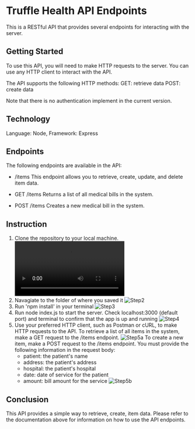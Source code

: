 # Truffle Health API Endpoints 
This is a RESTful API that provides several endpoints for interacting with the server.

## Getting Started
To use this API, you will need to make HTTP requests to the server. You can use any HTTP client to interact with the API.

The API supports the following HTTP methods:
GET: retrieve data
POST: create data

Note that there is no authentication implement in the current version.

## Technology
Language: Node, Framework: Express

## Endpoints
The following endpoints are available in the API:
- /items
This endpoint allows you to retrieve, create, update, and delete item data.

- GET /items
Returns a list of all medical bills in the system.

- POST /items
Creates a new medical bill in the system.

## Instruction
1. Clone the repository to your local machine.
![Step1](https://user-images.githubusercontent.com/83096156/219263373-597dd7e3-d9bb-4c0b-bdf3-4d348f843544.mov
)
2. Navagiate to the folder of where you saved it
![Step2]()
3. Run 'npm install' in your terminal
![Step3]()
4. Run node index.js to start the server. Check localhost:3000 (default port) and terminal to confirm that the app is up and running
![Step4]()
5. Use your preferred HTTP client, such as Postman or cURL, to make HTTP requests to the API.
    To retrieve a list of all items in the system, make a GET request to the /items endpoint.
    ![Step5a]()
    To create a new item, make a POST request to the /items endpoint. You must provide the following information in the request body:
    - patient: the patient's name
    - address: the patient's address
    - hospital: the patient's hospital 
    - date: date of service for the patient
    - amount: bill amount for the service
    ![Step5b]()

## Conclusion
This API provides a simple way to retrieve, create, item data. Please refer to the documentation above for information on how to use the API endpoints.


